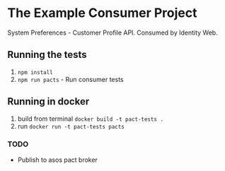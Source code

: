 # The Example Consumer Project

System Preferences - Customer Profile API. Consumed by Identity Web.

## Running the tests

1. `npm install`
2. `npm run pacts` - Run consumer tests

## Running in docker
1. build from terminal `docker build -t pact-tests .`
2. run `docker run -t pact-tests pacts`

### TODO

- Publish to asos pact broker
